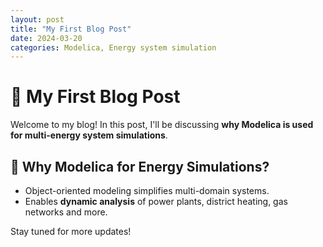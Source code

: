 ```yaml
---
layout: post
title: "My First Blog Post"
date: 2024-03-20
categories: Modelica, Energy system simulation
---
```


# 🚀 My First Blog Post  

Welcome to my blog! In this post, I'll be discussing **why Modelica is used for multi-energy system simulations**.  

## 🔬 Why Modelica for Energy Simulations?  
- Object-oriented modeling simplifies multi-domain systems.  
- Enables **dynamic analysis** of power plants, district heating, gas networks and more.  

Stay tuned for more updates!  

